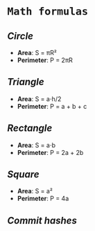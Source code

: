 # `Math formulas`

## *Circle*
- **Area**: S = πR²
- **Perimeter**: P = 2πR

## *Triangle*
- **Area**: S = a⋅h/2
- **Perimeter**: P = a + b + c

## *Rectangle*
- **Area**: S = a⋅b
- **Perimeter**: P = 2a + 2b

## *Square*
- **Area**: S = a²
- **Perimeter**: P = 4a

## *Commit hashes*
